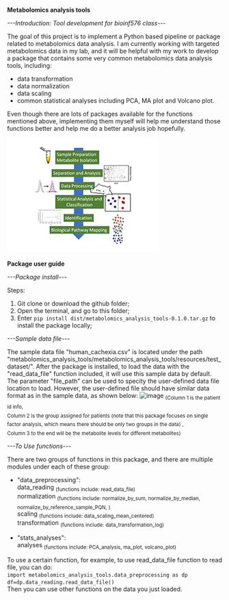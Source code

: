**Metabolomics analysis tools**

*---Introduction: Tool development for bioinf576 class---*

The goal of this project is to implement a Python based pipeline or package related to metabolomics data analysis. I am currently working with targeted metabolomics data in my lab, and it will be helpful with my work to develop a package that contains some very common metabolomics data analysis tools, including:
* data transformation
* data normalization
* data scaling
* common statistical analyses including PCA, MA plot and Volcano plot. 

Even though there are lots of packages available for the functions mentioned above, implementing them myself will help me understand those functions better and help me do a better analysis job hopefully.  

![metabolomics analysis workflow](metabolomics_analysis_tools/resources/images/mwf.gif)

**Package user guide**

*---Package install---*

Steps:
1. Git clone or download the github folder;
2. Open the terminal, and go to this folder;
3. Enter `pip install dist/metabolomics_analysis_tools-0.1.0.tar.gz` to install the package locally;


*---Sample data file---*

The sample data file "human_cachexia.csv" is located under the path "metabolomics_analysis_tools/metabolomics_analysis_tools/resources/test_dataset/". After the package is installed, to load the data with the "read_data_file" function included, it will use this sample data by default. The parameter "file_path" can be used to specity the user-defined data file location to load. However, the user-defined file should have similar data format as in the sample data, as shown below:
<img width="1157" alt="image" src="https://user-images.githubusercontent.com/72659448/227754357-40e8be65-129d-47c1-b3ac-dbd6f3202eaf.png">
<sub> (Column 1 is the patient id info,\
Column 2 is the group assigned for patients (note that this package focuses on single factor analysis, which means there should be only two groups in the data) ,\
Column 3 to the end will be the metabolite levels for different metabolites) </sub>


*---To Use functions---*

There are two groups of functions in this package, and there are multiple modules under each of these group:
* "data_preprocessing": \
  data_reading <sub>(functions include: read_data_file)</sub>\
  normalization <sub>(functions include: normalize_by_sum, normalize_by_median, normalize_by_reference_sample_PQN, )</sub>\
  scaling <sub>(functions include: data_scaling_mean_centered)</sub>\
  transformation <sub>(functions include: data_transformation_log)</sub>
  
* "stats_analyses": \
  analyses <sub>(functions include: PCA_analysis, ma_plot, volcano_plot)</sub>

To use a certain function, for example, to use read_data_file function to read file, you can do: \
`import metabolomics_analysis_tools.data_preprocessing as dp` \
`df=dp.data_reading.read_data_file()`\
Then you can use other functions on the data you just loaded.




